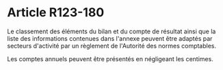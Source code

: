 # Article R123-180

<p>Le classement des éléments du bilan et du compte de résultat ainsi que la liste des informations contenues dans l'annexe peuvent être adaptés par secteurs d'activité par un règlement de l'Autorité des normes comptables. </p><p>Les comptes annuels peuvent être présentés en négligeant les centimes.</p>